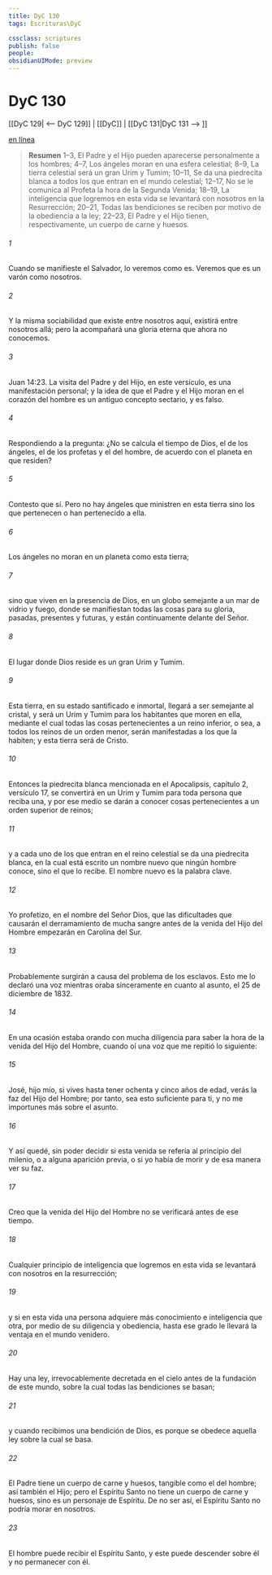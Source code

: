 ```yaml
---
title: DyC 130
tags: Escrituras\DyC

cssclass: scriptures
publish: false
people:
obsidianUIMode: preview
---
```


# DyC 130
[[DyC 129| <-- DyC 129]] | [[DyC]] | [[DyC 131|DyC 131 --> ]]

[en línea](https://churchofjesuschrist.org/study/scriptures/dc-testament/dc/130?lang=spa)

> __Resumen__
1–3, El Padre y el Hijo pueden aparecerse personalmente a los hombres; 4–7, Los ángeles moran en una esfera celestial; 8–9, La tierra celestial será un gran Urim y Tumim; 10–11, Se da una piedrecita blanca a todos los que entran en el mundo celestial; 12–17, No se le comunica al Profeta la hora de la Segunda Venida; 18–19, La inteligencia que logremos en esta vida se levantará con nosotros en la Resurrección; 20–21, Todas las bendiciones se reciben por motivo de la obediencia a la ley; 22–23, El Padre y el Hijo tienen, respectivamente, un cuerpo de carne y huesos.

###### 1 
Cuando se manifieste el Salvador, lo veremos como es. Veremos que es un varón como nosotros.

###### 2 
Y la misma sociabilidad que existe entre nosotros aquí, existirá entre nosotros allá; pero la acompañará una gloria eterna que ahora no conocemos.

###### 3 
Juan 14:23. La visita del Padre y del Hijo, en este versículo, es una manifestación personal; y la idea de que el Padre y el Hijo moran en el corazón del hombre es un antiguo concepto sectario, y es falso.

###### 4 
Respondiendo a la pregunta: ¿No se calcula el tiempo de Dios, el de los ángeles, el de los profetas y el del hombre, de acuerdo con el planeta en que residen?

###### 5 
Contesto que sí. Pero no hay ángeles que ministren en esta tierra sino los que pertenecen o han pertenecido a ella.

###### 6 
Los ángeles no moran en un planeta como esta tierra;

###### 7 
sino que viven en la presencia de Dios, en un globo semejante a un mar de vidrio y fuego, donde se manifiestan todas las cosas para su gloria, pasadas, presentes y futuras, y están continuamente delante del Señor.

###### 8 
El lugar donde Dios reside es un gran Urim y Tumim.

###### 9 
Esta tierra, en su estado santificado e inmortal, llegará a ser semejante al cristal, y será un Urim y Tumim para los habitantes que moren en ella, mediante el cual todas las cosas pertenecientes a un reino inferior, o sea, a todos los reinos de un orden menor, serán manifestadas a los que la habiten; y esta tierra será de Cristo.

###### 10 
Entonces la piedrecita blanca mencionada en el Apocalipsis, capítulo 2, versículo 17, se convertirá en un Urim y Tumim para toda persona que reciba una, y por ese medio se darán a conocer cosas pertenecientes a un orden superior de reinos;

###### 11 
y a cada uno de los que entran en el reino celestial se da una piedrecita blanca, en la cual está escrito un nombre nuevo que ningún hombre conoce, sino el que lo recibe. El nombre nuevo es la palabra clave.

###### 12 
Yo profetizo, en el nombre del Señor Dios, que las dificultades que causarán el derramamiento de mucha sangre antes de la venida del Hijo del Hombre empezarán en Carolina del Sur.

###### 13 
Probablemente surgirán a causa del problema de los esclavos. Esto me lo declaró una voz mientras oraba sinceramente en cuanto al asunto, el 25 de diciembre de 1832.

###### 14 
En una ocasión estaba orando con mucha diligencia para saber la hora de la venida del Hijo del Hombre, cuando oí una voz que me repitió lo siguiente:

###### 15 
José, hijo mío, si vives hasta tener ochenta y cinco años de edad, verás la faz del Hijo del Hombre; por tanto, sea esto suficiente para ti, y no me importunes más sobre el asunto.

###### 16 
Y así quedé, sin poder decidir si esta venida se refería al principio del milenio, o a alguna aparición previa, o si yo había de morir y de esa manera ver su faz.

###### 17 
Creo que la venida del Hijo del Hombre no se verificará antes de ese tiempo.

###### 18 
Cualquier principio de inteligencia que logremos en esta vida se levantará con nosotros en la resurrección;

###### 19 
y si en esta vida una persona adquiere más conocimiento e inteligencia que otra, por medio de su diligencia y obediencia, hasta ese grado le llevará la ventaja en el mundo venidero.

###### 20 
Hay una ley, irrevocablemente decretada en el cielo antes de la fundación de este mundo, sobre la cual todas las bendiciones se basan;

###### 21 
y cuando recibimos una bendición de Dios, es porque se obedece aquella ley sobre la cual se basa.

###### 22 
El Padre tiene un cuerpo de carne y huesos, tangible como el del hombre; así también el Hijo; pero el Espíritu Santo no tiene un cuerpo de carne y huesos, sino es un personaje de Espíritu. De no ser así, el Espíritu Santo no podría morar en nosotros.

###### 23 
El hombre puede recibir el Espíritu Santo, y este puede descender sobre él y no permanecer con él.

